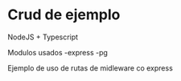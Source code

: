 # Crud de ejemplo

NodeJS + Typescript

Modulos usados
-express
-pg

Ejemplo de uso de rutas de midleware co express